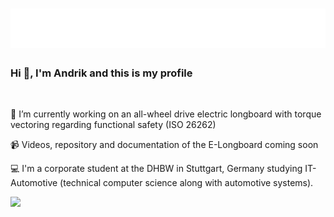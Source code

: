 <h1 align="center">
  <img src="https://raw.githubusercontent.com/AndrikSeeger/AndrikSeeger/master/name.svg" alt="Marton Lederer" />
</h1>

### Hi 👋, I'm Andrik and this is my profile
<img src="https://komarev.com/ghpvc/?username=AndrikSeeger&style=flat-square&color=blue" alt=""/>

🔭 I’m currently working on an all-wheel drive electric longboard with torque vectoring regarding functional safety (ISO 26262)

📹 Videos, repository and documentation of the E-Longboard coming soon

💻 I'm a corporate student at the DHBW in Stuttgart, Germany studying IT-Automotive (technical computer science along with automotive systems).

<img src="https://github-readme-stats.vercel.app/api?username=andrikseeger&hide=prs,issues&count_private=true&&shbm_iconsatrue&title_coloraffffffBicon_colorsbb2acfBtext_coloradaf7dc3bg_color=191919-y">
